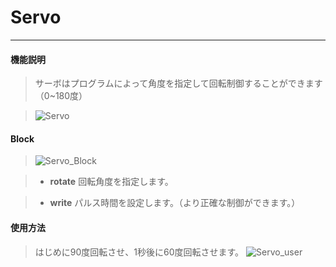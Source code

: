 # Servo
__________________________

#### 機能説明

>サーボはプログラムによって角度を指定して回転制御することができます（0~180度）

>![Servo](/image/Units/Servo.png)

#### Block

>![Servo_Block](/image/Units/Servo_Block.jpg)

>* __rotate__
回転角度を指定します。

>* __write__
パルス時間を設定します。（より正確な制御ができます。）

#### 使用方法

>はじめに90度回転させ、1秒後に60度回転させます。
>![Servo_user](/image/Units/Servo_user.gif)

